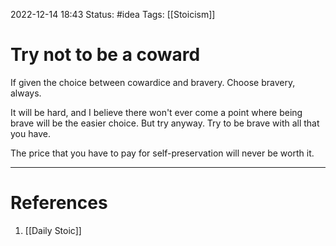2022-12-14 18:43
Status: #idea
Tags: [[Stoicism]]

# Try not to be a coward
If given the choice between cowardice and bravery. Choose bravery, always.

It will be hard, and I believe there won't ever come a point where being brave will be the easier choice. But try anyway. Try to be brave with all that you have.

The price that you have to pay for self-preservation will never be worth it.

---
# References
1. [[Daily Stoic]]